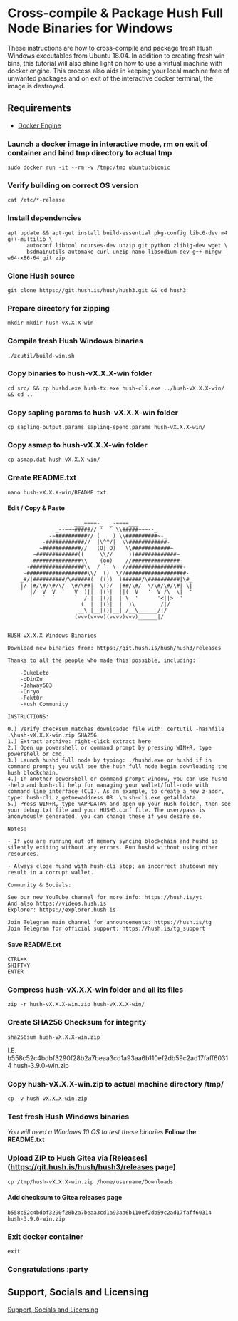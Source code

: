 # Cross-compile & Package Hush Full Node Binaries for Windows

These instructions are how to cross-compile and package fresh Hush Windows executables from Ubuntu 18.04. In addition to creating fresh win bins, this tutorial will also shine light on how to use a virtual machine with docker engine. This process also aids in keeping your local machine free of unwanted packages and on exit of the interactive docker terminal, the image is destroyed.

## Requirements
- [Docker Engine](https://docs.docker.com/engine/install)

### Launch a docker image in interactive mode, rm on exit of container and bind tmp directory to actual tmp
```
sudo docker run -it --rm -v /tmp:/tmp ubuntu:bionic
```

### Verify building on correct OS version
```
cat /etc/*-release
```
### Install dependencies
```
apt update && apt-get install build-essential pkg-config libc6-dev m4 g++-multilib \
      autoconf libtool ncurses-dev unzip git python zlib1g-dev wget \
      bsdmainutils automake curl unzip nano libsodium-dev g++-mingw-w64-x86-64 git zip
```
 
### Clone Hush source
```   
git clone https://git.hush.is/hush/hush3.git && cd hush3
```

### Prepare directory for zipping
```
mkdir mkdir hush-vX.X.X-win
```

### Compile fresh Hush Windows binaries
```
./zcutil/build-win.sh
```

### Copy binaries to hush-vX.X.X-win folder
```
cd src/ && cp hushd.exe hush-tx.exe hush-cli.exe ../hush-vX.X.X-win/ && cd ..
```

### Copy sapling params to hush-vX.X.X-win folder
```
cp sapling-output.params sapling-spend.params hush-vX.X.X-win/
```

### Copy asmap to hush-vX.X.X-win folder
```
cp asmap.dat hush-vX.X.X-win/
```


### Create README.txt
```
nano hush-vX.X.X-win/README.txt
```

#### Edit / Copy & Paste 

```
                     ___====-_  _-====___
               _--~~~#####// '  ` \\#####~~~--_
             -~##########// (    ) \\##########~-_
           -############//  |\^^/|  \\############-
         _~############//   (O||O)   \\############~_
        ~#############((     \\//     ))#############~
       -###############\\    (oo)    //###############-
      -#################\\  / `' \  //#################-
     -###################\\/  ()  \//###################-
    _#/|##########/\######(  (())  )######/\##########|\#_
    |/ |#/\#/\#/\/  \#/\##|  \()/  |##/\#/  \/\#/\#/\#| \|
    `  |/  V  V  `   V  )||  |()|  ||(  V   '  V /\  \|  '
       `   `  `      `  / |  |()|  | \  '      '<||>  '
                       (  |  |()|  |  )\        /|/
                      __\ |__|()|__| /__\______/|/
                     (vvv(vvvv)(vvvv)vvv)______|/


HUSH vX.X.X Windows Binaries

Download new binaries from: https://git.hush.is/hush/hush3/releases

Thanks to all the people who made this possible, including:
	
	-DukeLeto
	-oDinZu
	-Jahway603
	-Onryo
	-Fekt0r
	-Hush Community

INSTRUCTIONS:

0.) Verify checksum matches downloaded file with: certutil -hashfile .\hush-vX.X.X-win.zip SHA256
1.) Extract archive: right-click extract here
2.) Open up powershell or command prompt by pressing WIN+R, type powershell or cmd.
3.) Launch hushd full node by typing: ./hushd.exe or hushd if in command prompt; you will see the hush full node begin downloading the hush blockchain.
4.) In another powershell or command prompt window, you can use hushd -help and hush-cli help for managing your wallet/full-node with command line interface (CLI). As an example, to create a new z-addr, type: hush-cli z_getnewaddress OR .\hush-cli.exe getalldata.
5.) Press WIN+R, type %APPDATA% and open up your Hush folder, then see your debug.txt file and your HUSH3.conf file. The user/pass is anonymously generated, you can change these if you desire so.

Notes: 

- If you are running out of memory syncing blockchain and hushd is silently exiting without any errors. Run hushd without using other resources. 

- Always close hushd with hush-cli stop; an incorrect shutdown may result in a corrupt wallet. 

Community & Socials: 

See our new YouTube channel for more info: https://hush.is/yt
And also https://videos.hush.is
Explorer: https://explorer.hush.is

Join Telegram main channel for announcements: https://hush.is/tg
Join Telegram for official support: https://hush.is/tg_support
```

#### Save README.txt
```
CTRL+X
SHIFT+Y
ENTER
```

### Compress hush-vX.X.X-win folder and all its files
```
zip -r hush-vX.X.X-win.zip hush-vX.X.X-win/
```

### Create SHA256 Checksum for integrity
```
sha256sum hush-vX.X.X-win.zip 
```
I.E. b558c52c4bdbf3290f28b2a7beaa3cd1a93aa6b110ef2db59c2ad17faff60314  hush-3.9.0-win.zip

### Copy hush-vX.X.X-win.zip to actual machine directory /tmp/
```
cp -v hush-vX.X.X-win.zip
```

### Test fresh Hush Windows binaries
*You will need a Windows 10 OS to test these binaries*
**Follow the README.txt**

### Upload ZIP to Hush Gitea via [Releases](https://git.hush.is/hush/hush3/releases page)
```
cp /tmp/hush-vX.X.X-win.zip /home/username/Downloads
```
#### Add checksum to Gitea releases page
```
b558c52c4bdbf3290f28b2a7beaa3cd1a93aa6b110ef2db59c2ad17faff60314  hush-3.9.0-win.zip
```

### Exit docker container
```
exit
```

### Congratulations :party 

## Support, Socials and Licensing

<a href="https://git.hush.is/hush/hush3#support-and-socials"> Support, Socials and Licensing</a>